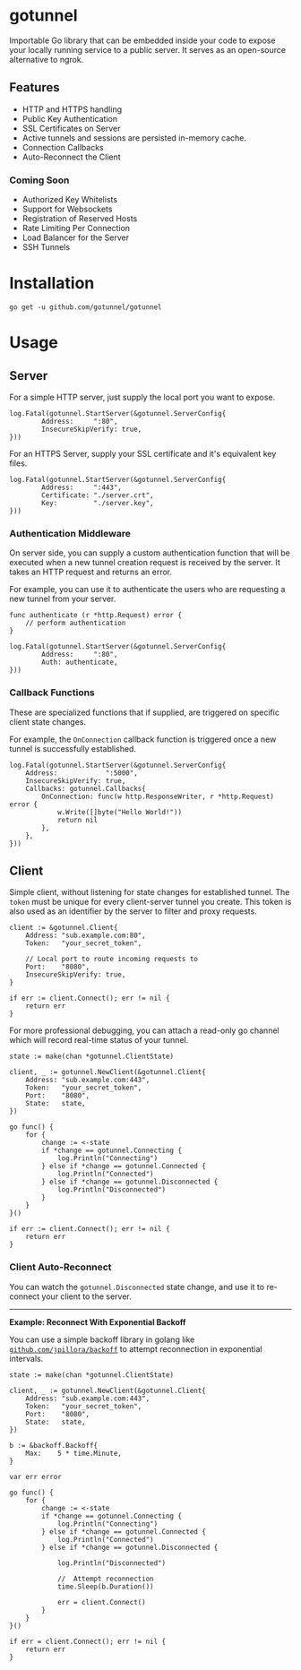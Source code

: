 # gotunnel

Importable Go library that can be embedded inside your code to expose your locally running service to a public server. It serves as an open-source alternative to ngrok.

## Features

- HTTP and HTTPS handling
- Public Key Authentication
- SSL Certificates on Server
- Active tunnels and sessions are persisted in-memory cache.
- Connection Callbacks
- Auto-Reconnect the Client

### Coming Soon

- Authorized Key Whitelists
- Support for Websockets
- Registration of Reserved Hosts
- Rate Limiting Per Connection
- Load Balancer for the Server
- SSH Tunnels


# Installation

```
go get -u github.com/gotunnel/gotunnel
```

# Usage

## Server

For a simple HTTP server, just supply the local port you want to expose.

```
log.Fatal(gotunnel.StartServer(&gotunnel.ServerConfig{
        Address:     ":80",
        InsecureSkipVerify: true,
}))
```

For an HTTPS Server, supply your SSL certificate and it's equivalent key files.

```
log.Fatal(gotunnel.StartServer(&gotunnel.ServerConfig{
        Address:     ":443",
        Certificate: "./server.crt",
        Key:         "./server.key",
}))
```

### Authentication Middleware

On server side, you can supply a custom authentication function that will be executed when a new tunnel creation request is received by the server. It takes an HTTP request and returns an error.

For example, you can use it to authenticate the users who are requesting a new tunnel from your server.

```
func authenticate (r *http.Request) error {
    // perform authentication
}

log.Fatal(gotunnel.StartServer(&gotunnel.ServerConfig{
        Address:     ":80",
        Auth: authenticate,
}))
```

### Callback Functions

These are specialized functions that if supplied, are triggered on specific client state changes.

For example, the `OnConnection` callback function is triggered once a new tunnel is successfully established.

```
log.Fatal(gotunnel.StartServer(&gotunnel.ServerConfig{
	Address:            ":5000",
	InsecureSkipVerify: true,
	Callbacks: gotunnel.Callbacks{
		OnConnection: func(w http.ResponseWriter, r *http.Request) error {
			w.Write([]byte("Hello World!"))
			return nil
		},
	},
}))
```

## Client

Simple client, without listening for state changes for established tunnel. The `token` must be unique for every client-server tunnel you create. This token is also used as an identifier by the server to filter and proxy requests.

```
client := &gotunnel.Client{
    Address: "sub.example.com:80",
    Token:   "your_secret_token",

    // Local port to route incoming requests to
    Port:    "8080",
    InsecureSkipVerify: true,
}

if err := client.Connect(); err != nil {
    return err
}
```

For more professional debugging, you can attach a read-only go channel which will record real-time status of your tunnel.

```
state := make(chan *gotunnel.ClientState)

client, _ := gotunnel.NewClient(&gotunnel.Client{
    Address: "sub.example.com:443",
    Token:   "your_secret_token",
    Port:    "8080",
    State:   state,
})

go func() {
    for {
        change := <-state
        if *change == gotunnel.Connecting {
            log.Println("Connecting")
        } else if *change == gotunnel.Connected {
            log.Println("Connected")
        } else if *change == gotunnel.Disconnected {
            log.Println("Disconnected")
        }
    }
}()

if err := client.Connect(); err != nil {
    return err
}
```

### Client Auto-Reconnect

You can watch the `gotunnel.Disconnected` state change, and use it to re-connect your client to the server.

------------------------------------

**Example: Reconnect With Exponential Backoff**

You can use a simple backoff library in golang like [`github.com/jpillora/backoff`](https://github.com/jpillora/backoff) to attempt reconnection in exponential intervals.

```
state := make(chan *gotunnel.ClientState)

client, _ := gotunnel.NewClient(&gotunnel.Client{
    Address: "sub.example.com:443",
    Token:   "your_secret_token",
    Port:    "8080",
    State:   state,
})

b := &backoff.Backoff{
    Max:    5 * time.Minute,
}

var err error

go func() {
    for {
        change := <-state
        if *change == gotunnel.Connecting {
            log.Println("Connecting")
        } else if *change == gotunnel.Connected {
            log.Println("Connected")
        } else if *change == gotunnel.Disconnected {

            log.Println("Disconnected")

            //  Attempt reconnection
            time.Sleep(b.Duration())

            err = client.Connect()
        }
    }
}()

if err = client.Connect(); err != nil {
    return err
}
```